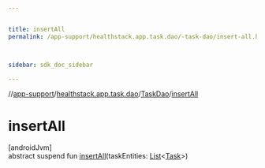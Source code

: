 ```yaml
---


title: insertAll
permalink: /app-support/healthstack.app.task.dao/-task-dao/insert-all.html



sidebar: sdk_doc_sidebar

---
```



//[app-support](/app-support.html)/[healthstack.app.task.dao](../index.html)/[TaskDao](index.html)/[insertAll](insert-all.html)



# insertAll



[androidJvm]\
abstract suspend fun [insertAll](insert-all.html)(taskEntities: [List](https://kotlinlang.org/api/latest/jvm/stdlib/kotlin.collections/-list/index.html)&lt;[Task](../../healthstack.app.task.entity/-task/index.html)&gt;)






